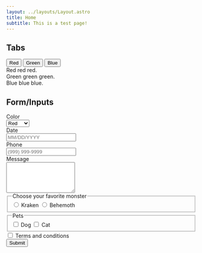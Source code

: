 ```yaml
---
layout: ../layouts/Layout.astro
title: Home
subtitle: This is a test page!
---
```


## Tabs

<section id="example-tabs">
    <div role="tablist">
        <button role="tab">
            <span class="tab-focus">Red</span>
        </button> 
        <button role="tab">
            <span class="tab-focus">Green</span>
        </button> 
        <button role="tab">
            <span class="tab-focus">Blue</span>
        </button> 
    </div>
    <div role="tabpanel">
        Red red red.
    </div>
    <div role="tabpanel">
        Green green green.
    </div>
    <div role="tabpanel">
        Blue blue blue.
    </div>
</section>

<script>
    const { Tabs } = window.mnmo;

    const tabs = new Tabs('#example-tabs', {
        onSelect(tabs) {
            if (Math.random() > 0.5) {
                tabs.preventSelection();
                console.log('You shall not select!');
            }
        }
    });

    console.log(tabs);
</script>

## Form/Inputs

<form name="test">
    <label>
      <div>Color</div> 
      <select name="color" required>
        <option value="red">Red</option>
        <option value="green">Green</option>
        <option value="yellow">Yellow</option>
      </select>
    </label>
    <label>
        <div>Date</div>
        <input
            type="text"
            name="date"
            mask="99/99/9999"
            placeholder="MM/DD/YYYY"
            required
        />
    </label>
    <label>
        <div>Phone</div>
        <input
            type="tel"
            name="phone"
            mask="(999) 999-9999"
            placeholder="(999) 999-9999"
            required
        />
    </label>
    <label>
        <div>Message</div>
        <textarea name="message" rows="5" required></textarea>
    </label>
    <fieldset id="monster">
        <legend>Choose your favorite monster</legend>
        <label>
            <input type="radio" name="monster" value="kraken">
            <span>Kraken</span>
        </label>
        <label>
            <input type="radio" name="monster" value="behemoth">
            <span>Behemoth</span>
        </label>
    </fieldset>
    <fieldset id="pets">
        <legend>Pets</legend>
        <label>
            <input type="checkbox" name="pets" value="dog">
            <span>Dog</span>
        </label>
        <label>
            <input type="checkbox" name="pets" value="cat">
            <span>Cat</span>
        </label>
    </fieldset>
    <label>
        <input type="checkbox" name="terms" required>
        <span>Terms and conditions</span>
    </label>
    <br />
    <button type="submit">Submit</button>
</form>

<script>
    const { Form, Textbox, Select, RadioGroup, CheckboxGroup, Checkbox } = window.mnmo;

    const form = new Form('form[name=test]', {
        async onSubmit(form) {
            console.log(form);
        }
    })

    form.append([
        new Select('[name=color]'),

        new Textbox('[name=date]', {
            valueAs: (value) => new Date(value),
        }),

        new Textbox('[name=phone]', {
            onChange: (input) => console.log(input.value) 
        }),

        new Textbox('[name=message]'),

        new RadioGroup('#monster', { required: true }),

        new CheckboxGroup('#pets'),
        
        new Checkbox('[name=terms]'),
    ])

    console.log(form.getInput('message'));
</script>
